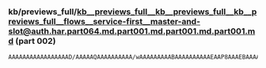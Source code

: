 ### kb/previews_full/kb__previews_full__kb__previews_full__kb__previews_full__flows__service-first__master-and-slot@auth.har.part064.md.part001.md.part001.md.part001.md (part 002)

```md
AAAAAAAAAAAAAAAAAD/AAAAAQAAAAAAAAAA/wAAAAAAAAABAAAAAAAAAAEAAP8AAAEBAAAAAAAAAQD/AAAAAQAAAAAABAAAAQAA/wAAAAABAAD/AAAAAAAAAAAAAP8AAAABAAEA//8AAAAAAAAAAAAAAQABAA
```

```
